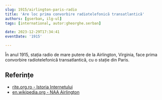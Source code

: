 ```yaml
---
slug: 1915/airlington-paris-radio
title: 'Are loc prima convorbire radiotelefonică transatlantică'
authors: [gserban, ilg-ul]
tags: [international, autor:gheorghe.serban]

date: 2023-12-29T17:34:41
eventDate: '1915'

---
```


În anul 1915, stația radio de mare putere de la Airlington, Virginia,
face prima convorbire radiotelefonică transatlantică, cu o stație
din Paris.

<!-- truncate -->

## Referințe

- [rite.org.ro - Istoria Internetului](https://rite.org.ro/istoria-internetului/)
- [en.wikipedia.org - NAA Airlington](https://en.wikipedia.org/wiki/NAA_(Arlington,_Virginia))
